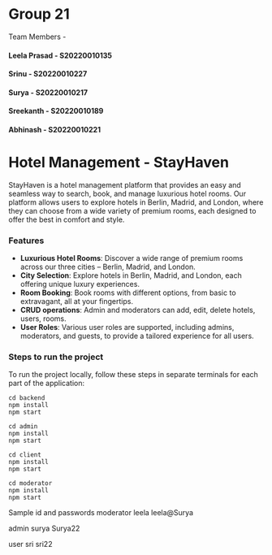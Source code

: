 # Group 21

Team Members -

#### Leela Prasad - S20220010135

#### Srinu - S20220010227

#### Surya - S20220010217

#### Sreekanth - S20220010189

#### Abhinash - S20220010221

# Hotel Management - StayHaven

StayHaven is a hotel management platform that provides an easy and seamless way to search, book, and manage luxurious hotel rooms. Our platform allows users to explore hotels in Berlin, Madrid, and London, where they can choose from a wide variety of premium rooms, each designed to offer the best in comfort and style.

### Features

- **Luxurious Hotel Rooms**: Discover a wide range of premium rooms across our three cities – Berlin, Madrid, and London.
- **City Selection**: Explore hotels in Berlin, Madrid, and London, each offering unique luxury experiences.
- **Room Booking**: Book rooms with different options, from basic to extravagant, all at your fingertips.
- **CRUD operations**: Admin and moderators can add, edit, delete hotels, users, rooms.
- **User Roles**: Various user roles are supported, including admins, moderators, and guests, to provide a tailored experience for all users.

### Steps to run the project

To run the project locally, follow these steps in separate terminals for each part of the application:

```
cd backend
npm install
npm start
```

```
cd admin
npm install
npm start
```

```
cd client
npm install
npm start
```

```
cd moderator
npm install
npm start
```

Sample id and passwords
moderator
leela
leela@Surya

admin
surya
Surya22

user
sri
sri22
